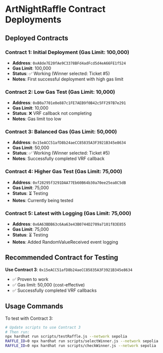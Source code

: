 # ArtNightRaffle Contract Deployments

## Deployed Contracts

### Contract 1: Initial Deployment (Gas Limit: 100,000)
- **Address**: `0xA8de7E20fAe9C3378BFd4adFcd5d4eA66FE1f524`
- **Gas Limit**: 100,000
- **Status**: ✅ Working (Winner selected: Ticket #5)
- **Notes**: First successful deployment with high gas limit

### Contract 2: Low Gas Test (Gas Limit: 10,000)
- **Address**: `0xB0a7701e0e887c1FE7AEB9f0B42c5FF297B7e291`
- **Gas Limit**: 10,000
- **Status**: ❌ VRF callback not completing
- **Notes**: Gas limit too low

### Contract 3: Balanced Gas (Gas Limit: 50,000)
- **Address**: `0x15eACC51afD8b24aeCC85835A3F3921B345e8634`
- **Gas Limit**: 50,000
- **Status**: ✅ Working (Winner selected: Ticket #5)
- **Notes**: Successfully completed VRF callback

### Contract 4: Higher Gas Test (Gas Limit: 75,000)
- **Address**: `0xf28295f3291DAA77Eb60B64b30a70ee25ea8C5dB`
- **Gas Limit**: 75,000
- **Status**: ⏳ Testing
- **Notes**: Currently being tested

### Contract 5: Latest with Logging (Gas Limit: 75,000)
- **Address**: `0x6A63BDB63c6Aa63e43B0744D2709a7101f83E855`
- **Gas Limit**: 75,000
- **Status**: ⏳ Testing
- **Notes**: Added RandomValueReceived event logging

## Recommended Contract for Testing

**Use Contract 3**: `0x15eACC51afD8b24aeCC85835A3F3921B345e8634`
- ✅ Proven to work
- ✅ Gas limit: 50,000 (cost-effective)
- ✅ Successfully completed VRF callbacks

## Usage Commands

To test with Contract 3:
```bash
# Update scripts to use Contract 3
# Then run:
npx hardhat run scripts/testRaffle.js --network sepolia
RAFFLE_ID=0 npx hardhat run scripts/selectWinner.js --network sepolia
RAFFLE_ID=0 npx hardhat run scripts/checkWinner.js --network sepolia
``` 